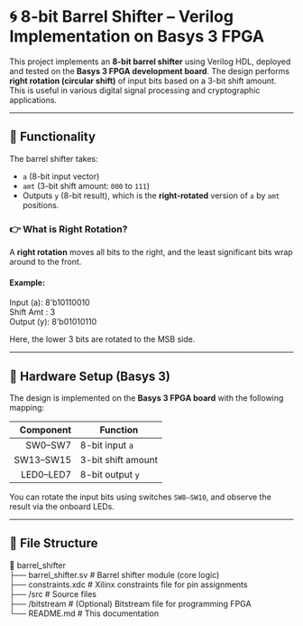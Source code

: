 # 🌀 8-bit Barrel Shifter – Verilog Implementation on Basys 3 FPGA

This project implements an **8-bit barrel shifter** using Verilog HDL, deployed and tested on the **Basys 3 FPGA development board**. The design performs **right rotation (circular shift)** of input bits based on a 3-bit shift amount. This is useful in various digital signal processing and cryptographic applications.

---

## 📐 Functionality

The barrel shifter takes:

- `a` (8-bit input vector)
- `amt` (3-bit shift amount: `000` to `111`)
- Outputs `y` (8-bit result), which is the **right-rotated** version of `a` by `amt` positions.

### 👉 What is Right Rotation?

A **right rotation** moves all bits to the right, and the least significant bits wrap around to the front.

#### Example:
Input (a): 8'b10110010<br/>
Shift Amt : 3<br/>
Output (y): 8'b01010110<br/>


Here, the lower 3 bits are rotated to the MSB side.

---

## 🔧 Hardware Setup (Basys 3)

The design is implemented on the **Basys 3 FPGA board** with the following mapping:

| Component | Function              |
|----------:|-----------------------|
| SW0–SW7   | 8-bit input `a`       |
| SW13–SW15  | 3-bit shift amount    |
| LED0–LED7 | 8-bit output `y`      |

You can rotate the input bits using switches `SW8–SW10`, and observe the result via the onboard LEDs.

---

## 📁 File Structure
📂 barrel_shifter<br/>
├── barrel_shifter.sv # Barrel shifter module (core logic)<br/>
├── constraints.xdc # Xilinx constraints file for pin assignments<br/>
├── /src # Source files<br/>
├── /bitstream # (Optional) Bitstream file for programming FPGA<br/>
└── README.md # This documentation<br/>







